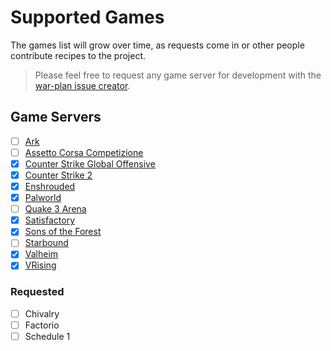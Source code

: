 # Supported Games

The games list will grow over time, as requests come in or other people contribute recipes to the project.

> Please feel free to request any game server for development with the [war-plan issue creator](https://github.com/the-peon-project/peon-warplans/issues/new).

## Game Servers

- [ ] [Ark](./guides/games/ark.md)
- [ ] [Assetto Corsa Competizione](./guides/games/assetto_corsa_competizione.md)
- [x] [Counter Strike Global Offensive](./guides/games/csgo.md)
- [x] [Counter Strike 2](./guides/games/cs2.md)
- [x] [Enshrouded](./guides/games/enshrouded.md)
- [x] [Palworld](./guides/games/palworld.md)
- [ ] [Quake 3 Arena](./guides/games/q3arena.md)
- [x] [Satisfactory](./guides/games/satisfactory.md)
- [x] [Sons of the Forest](./guides/games/sof.md)
- [ ] [Starbound](./guides/games/starbound.md)
- [x] [Valheim](./guides/games/valheim.md)
- [x] [VRising](./guides/games/vrising.md)

### Requested

- [ ] Chivalry
- [ ] Factorio
- [ ] Schedule 1